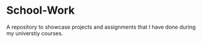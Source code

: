 # School-Work
A repository to showcase projects and assignments that I have done during my universtiy courses.
